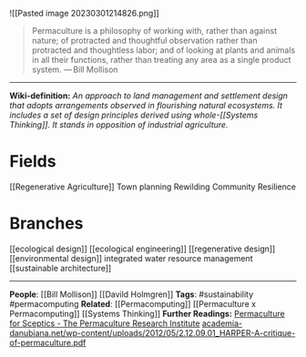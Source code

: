 
![[Pasted image 20230301214826.png]]


>Permaculture is a philosophy of working with, rather than against nature; of protracted and thoughtful observation rather than protracted and thoughtless labor; and of looking at plants and animals in all their functions, rather than treating any area as a single product system.
>— Bill Mollison

___

**Wiki-definition:**
*An approach to land management and settlement design that adopts arrangements observed in flourishing natural ecosystems.
It includes a set of design principles derived using whole-[[Systems Thinking]]. It stands in opposition of industrial agriculture.*


# Fields

[[Regenerative Agriculture]]
Town planning
Rewilding
Community Resilience


# Branches

[[ecological design]]
[[ecological engineering]]
[[regenerative design]]
[[environmental design]]
integrated water resource management
[[sustainable architecture]]


___
**People**: [[Bill Mollison]] [[Davild Holmgren]]
**Tags**: #sustainability #permacomputing
**Related**:
[[Permacomputing]]
[[Permaculture x Permacomputing]]
[[Systems Thinking]]
**Further Readings:**
[Permaculture for Sceptics - The Permaculture Research Institute](https://www.permaculturenews.org/2021/03/11/permaculture-for-sceptics/)
[academia-danubiana.net/wp-content/uploads/2012/05/2.12.09.01\_HARPER-A-critique-of-permaculture.pdf](http://academia-danubiana.net/wp-content/uploads/2012/05/2.12.09.01_HARPER-A-critique-of-permaculture.pdf)

